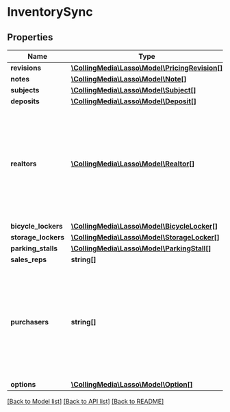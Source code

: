 # InventorySync

## Properties
Name | Type | Description | Notes
------------ | ------------- | ------------- | -------------
**revisions** | [**\CollingMedia\Lasso\Model\PricingRevision[]**](PricingRevision.md) |  | [optional] 
**notes** | [**\CollingMedia\Lasso\Model\Note[]**](Note.md) |  | [optional] 
**subjects** | [**\CollingMedia\Lasso\Model\Subject[]**](Subject.md) |  | [optional] 
**deposits** | [**\CollingMedia\Lasso\Model\Deposit[]**](Deposit.md) |  | [optional] 
**realtors** | [**\CollingMedia\Lasso\Model\Realtor[]**](Realtor.md) | Realtors associated with the inventory. Only a realtor&#39;s compensation may be updated, all non compensation fields will be ignored. | [optional] 
**bicycle_lockers** | [**\CollingMedia\Lasso\Model\BicycleLocker[]**](BicycleLocker.md) |  | [optional] 
**storage_lockers** | [**\CollingMedia\Lasso\Model\StorageLocker[]**](StorageLocker.md) |  | [optional] 
**parking_stalls** | [**\CollingMedia\Lasso\Model\ParkingStall[]**](ParkingStall.md) |  | [optional] 
**sales_reps** | **string[]** |  | [optional] 
**purchasers** | **string[]** | List of registrant IDs to associate as purchasers with this inventory. Use the registrant create route to create a registrant if it does not exist yet. | [optional] 
**options** | [**\CollingMedia\Lasso\Model\Option[]**](Option.md) |  | [optional] 

[[Back to Model list]](../README.md#documentation-for-models) [[Back to API list]](../README.md#documentation-for-api-endpoints) [[Back to README]](../README.md)


